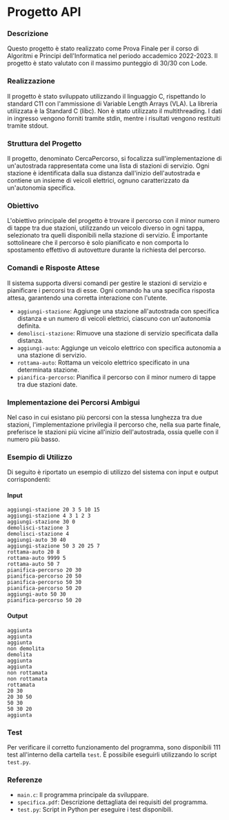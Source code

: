 # Progetto API

### Descrizione
Questo progetto è stato realizzato come Prova Finale per il corso di Algoritmi e Principi dell'Informatica nel periodo accademico 2022-2023. Il progetto è stato valutato con il massimo punteggio di 30/30 con Lode.

### Realizzazione
Il progetto è stato sviluppato utilizzando il linguaggio C, rispettando lo standard C11 con l'ammissione di Variable Length Arrays (VLA). La libreria utilizzata è la Standard C (libc). Non è stato utilizzato il multithreading. I dati in ingresso vengono forniti tramite stdin, mentre i risultati vengono restituiti tramite stdout.

### Struttura del Progetto
Il progetto, denominato CercaPercorso, si focalizza sull'implementazione di un'autostrada rappresentata come una lista di stazioni di servizio. Ogni stazione è identificata dalla sua distanza dall'inizio dell'autostrada e contiene un insieme di veicoli elettrici, ognuno caratterizzato da un'autonomia specifica.

### Obiettivo
L'obiettivo principale del progetto è trovare il percorso con il minor numero di tappe tra due stazioni, utilizzando un veicolo diverso in ogni tappa, selezionato tra quelli disponibili nella stazione di servizio. È importante sottolineare che il percorso è solo pianificato e non comporta lo spostamento effettivo di autovetture durante la richiesta del percorso.

### Comandi e Risposte Attese
Il sistema supporta diversi comandi per gestire le stazioni di servizio e pianificare i percorsi tra di esse. Ogni comando ha una specifica risposta attesa, garantendo una corretta interazione con l'utente.

- `aggiungi-stazione`: Aggiunge una stazione all'autostrada con specifica distanza e un numero di veicoli elettrici, ciascuno con un'autonomia definita.
- `demolisci-stazione`: Rimuove una stazione di servizio specificata dalla distanza.
- `aggiungi-auto`: Aggiunge un veicolo elettrico con specifica autonomia a una stazione di servizio.
- `rottama-auto`: Rottama un veicolo elettrico specificato in una determinata stazione.
- `pianifica-percorso`: Pianifica il percorso con il minor numero di tappe tra due stazioni date.

### Implementazione dei Percorsi Ambigui
Nel caso in cui esistano più percorsi con la stessa lunghezza tra due stazioni, l'implementazione privilegia il percorso che, nella sua parte finale, preferisce le stazioni più vicine all'inizio dell'autostrada, ossia quelle con il numero più basso.

### Esempio di Utilizzo
Di seguito è riportato un esempio di utilizzo del sistema con input e output corrispondenti:

#### Input
```
aggiungi-stazione 20 3 5 10 15
aggiungi-stazione 4 3 1 2 3
aggiungi-stazione 30 0
demolisci-stazione 3
demolisci-stazione 4
aggiungi-auto 30 40
aggiungi-stazione 50 3 20 25 7
rottama-auto 20 8
rottama-auto 9999 5
rottama-auto 50 7
pianifica-percorso 20 30
pianifica-percorso 20 50
pianifica-percorso 50 30
pianifica-percorso 50 20
aggiungi-auto 50 30
pianifica-percorso 50 20
```

#### Output
```
aggiunta
aggiunta
aggiunta
non demolita
demolita
aggiunta
aggiunta
non rottamata
non rottamata
rottamata
20 30
20 30 50
50 30
50 30 20
aggiunta
```

### Test
Per verificare il corretto funzionamento del programma, sono disponibili 111 test all'interno della cartella `test`. È possibile eseguirli utilizzando lo script `test.py`.

### Referenze
- `main.c`: Il programma principale da sviluppare.
- `specifica.pdf`: Descrizione dettagliata dei requisiti del programma.
- `test.py`: Script in Python per eseguire i test disponibili.
